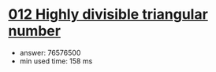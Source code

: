 [012 Highly divisible triangular number](http://projecteuler.net/problem=12)
========================

- answer: 76576500 
- min used time: 158 ms

